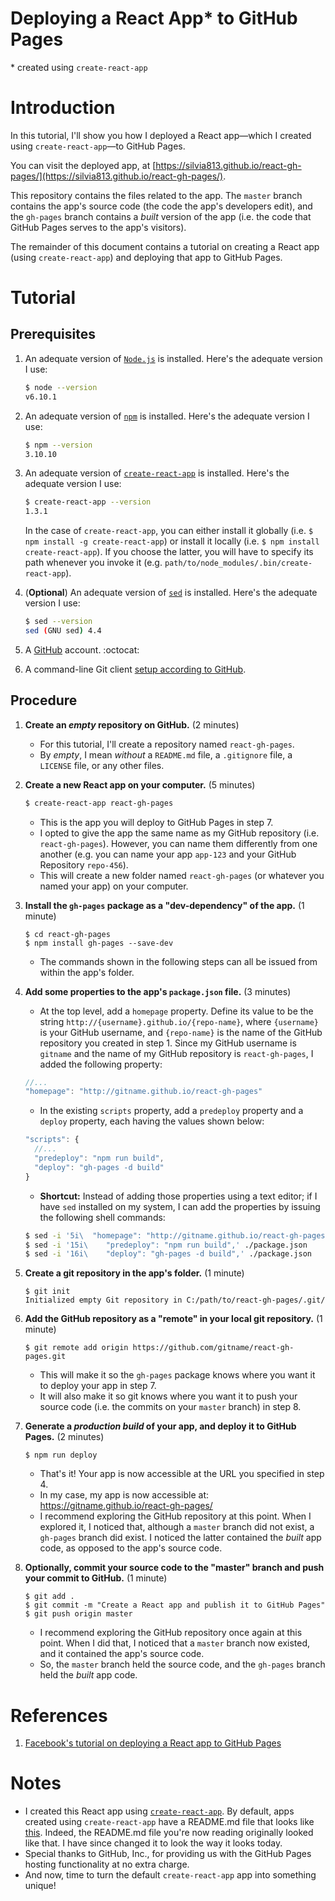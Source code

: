 # Deploying a React App* to GitHub Pages

\* created using `create-react-app`

# Introduction

In this tutorial, I'll show you how I deployed a React app—which I created using `create-react-app`—to GitHub Pages.

You can visit the deployed app, at [https://silvia813.github.io/react-gh-pages/](https://silvia813.github.io/react-gh-pages/).

This repository contains the files related to the app. The `master` branch contains the app's source code (the code the app's developers edit), and the `gh-pages` branch contains a *built* version of the app (i.e. the code that GitHub Pages serves to the app's visitors).

The remainder of this document contains a tutorial on creating a React app (using `create-react-app`) and deploying that app to GitHub Pages.

# Tutorial

## Prerequisites

1. An adequate version of [`Node.js`](https://nodejs.org/) is installed. Here's the adequate version I use:

    ```sh
    $ node --version
    v6.10.1
    ```

2. An adequate version of  [`npm`](https://nodejs.org/) is installed. Here's the adequate version I use:

    ```sh
    $ npm --version
    3.10.10
    ```
3. An adequate version of [`create-react-app`](https://github.com/facebookincubator/create-react-app) is installed. Here's the adequate version I use:

    ```sh
    $ create-react-app --version
    1.3.1
    ```

    In the case of `create-react-app`, you can either install it globally (i.e. `$ npm install -g create-react-app`) or install it locally (i.e. `$ npm install create-react-app`). If you choose the latter, you will have to specify its path whenever you invoke it (e.g. `path/to/node_modules/.bin/create-react-app`).

4. (**Optional**) An adequate version of [`sed`](http://www.gnu.org/software/sed/) is installed. Here's the adequate version I use:

   ```sh
   $ sed --version
   sed (GNU sed) 4.4
   ```

5. A [GitHub](https://www.github.com) account. :octocat:

6. A command-line Git client [setup according to GitHub](https://help.github.com/articles/set-up-git/).

## Procedure

1. **Create an *empty* repository on GitHub.** (2 minutes)

    * For this tutorial, I'll create a repository named `react-gh-pages`.
    * By *empty*, I mean *without* a `README.md` file, a `.gitignore` file, a `LICENSE` file, or any other files.

2. **Create a new React app on your computer.** (5 minutes)

    ```sh
    $ create-react-app react-gh-pages
    ```

    * This is the app you will deploy to GitHub Pages in step 7.
    * I opted to give the app the same name as my GitHub repository (i.e. `react-gh-pages`). However, you can name them differently from one another (e.g. you can name your app `app-123` and your GitHub Repository `repo-456`).
    * This will create a new folder named `react-gh-pages` (or whatever you named your app) on your computer.

3. **Install the `gh-pages` package as a "dev-dependency" of the app.** (1 minute)

    ```
    $ cd react-gh-pages
    $ npm install gh-pages --save-dev
    ```

    * The commands shown in the following steps can all be issued from within the app's folder.

4. **Add some properties to the app's `package.json` file.** (3 minutes)

    * At the top level, add a `homepage` property. Define its value to be the string `http://{username}.github.io/{repo-name}`, where `{username}` is your GitHub username, and `{repo-name}` is the name of the GitHub repository you created in step 1. Since my GitHub username is `gitname` and the name of my GitHub repository is `react-gh-pages`, I added the following property:

    ```js
    //...
    "homepage": "http://gitname.github.io/react-gh-pages"
    ```

    * In the existing `scripts` property, add a `predeploy` property and a `deploy` property, each having the values shown below:

    ```js
    "scripts": {
      //...
      "predeploy": "npm run build",
      "deploy": "gh-pages -d build"
    }
    ```

    * **Shortcut:** Instead of adding those properties using a text editor; if I have `sed` installed on my system, I can add the properties by issuing the following shell commands:

    ```sh
    $ sed -i '5i\  "homepage": "http://gitname.github.io/react-gh-pages",' ./package.json
    $ sed -i '15i\    "predeploy": "npm run build",' ./package.json
    $ sed -i '16i\    "deploy": "gh-pages -d build",' ./package.json
    ```

5. **Create a git repository in the app's folder.** (1 minute)

    ```
    $ git init
    Initialized empty Git repository in C:/path/to/react-gh-pages/.git/
    ```

6. **Add the GitHub repository as a "remote" in your local git repository.** (1 minute)

    ```
    $ git remote add origin https://github.com/gitname/react-gh-pages.git
    ```

    * This will make it so the `gh-pages` package knows where you want it to deploy your app in step 7.
    * It will also make it so git knows where you want it to push your source code (i.e. the commits on your `master` branch) in step 8.

7. **Generate a *production build* of your app, and deploy it to GitHub Pages.** (2 minutes)

    ```
    $ npm run deploy
    ```

    * That's it! Your app is now accessible at the URL you specified in step 4.
    * In my case, my app is now accessible at: https://gitname.github.io/react-gh-pages/
    * I recommend exploring the GitHub repository at this point. When I explored it, I noticed that, although a `master` branch did not exist, a `gh-pages` branch did exist. I noticed the latter contained the *built* app code, as opposed to the app's source code.

8. **Optionally, commit your source code to the "master" branch and push your commit to GitHub.** (1 minute)

    ```
    $ git add .
    $ git commit -m "Create a React app and publish it to GitHub Pages"
    $ git push origin master
    ```

    * I recommend exploring the GitHub repository once again at this point. When I did that, I noticed that a `master` branch now existed, and it contained the app's source code.
    * So, the `master` branch held the source code, and the `gh-pages` branch held the *built* app code.

# References

1. [Facebook's tutorial on deploying a React app to GitHub Pages](https://github.com/facebookincubator/create-react-app/blob/master/packages/react-scripts/template/README.md#github-pages)

# Notes

* I created this React app using [`create-react-app`](https://github.com/facebookincubator/create-react-app). By default, apps created using `create-react-app` have a README.md file that looks like [this](https://github.com/facebookincubator/create-react-app/blob/master/packages/react-scripts/template/README.md). Indeed, the README.md file you're now reading originally looked like that. I have since changed it to look the way it looks today.
* Special thanks to GitHub, Inc., for providing us with the GitHub Pages hosting functionality at no extra charge.
* And now, time to turn the default `create-react-app` app into something unique!
